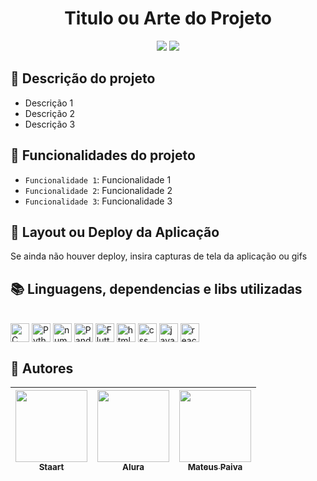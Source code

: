 <h1 align="center"> Titulo ou Arte do Projeto </h1>

<p align="center">
   <img src="http://img.shields.io/static/v1?label=STATUS&message=EM%20DESENVOLVIMENTO&color=GREEN&style=for-the-badge"/>
   <img src="http://img.shields.io/static/v1?label=STATUS&message=CONCLUIDO&color=GREEN&style=for-the-badge"/>
</p>

## :open_file_folder: Descrição do projeto 
<ul>
   <li>Descrição 1</li>
   <li>Descrição 2</li>
  <li>Descrição 3</li>
</ul>

## :hammer: Funcionalidades do projeto
- `Funcionalidade 1`: Funcionalidade 1
- `Funcionalidade 2`: Funcionalidade 2
- `Funcionalidade 3`: Funcionalidade 3

## :dash: Layout ou Deploy da Aplicação
Se ainda não houver deploy, insira capturas de tela da aplicação ou gifs

## :books: Linguagens, dependencias e libs utilizadas
<div style="display: inline_block"><br>
  <img align="center" alt="C" height="30" width="30" src="https://cdn.jsdelivr.net/gh/devicons/devicon/icons/c/c-original.svg"/>
  <img align="center" alt="Python" height="30" width="30" src="https://cdn.jsdelivr.net/gh/devicons/devicon/icons/python/python-original.svg" />
  <img align="center" alt="numpy" height="30" width="30" src="https://cdn.jsdelivr.net/gh/devicons/devicon/icons/numpy/numpy-original.svg" />
  <img align="center" alt="Pandas" height="30" width="30" src="https://cdn.jsdelivr.net/gh/devicons/devicon/icons/pandas/pandas-original.svg"/>
  <img align="center" alt="Flutter" height="30" width="30" src="https://cdn.jsdelivr.net/gh/devicons/devicon/icons/flutter/flutter-original.svg"/>
  <img align="center" alt="html" height="30" width="30" src="https://cdn.jsdelivr.net/gh/devicons/devicon/icons/html5/html5-original.svg"/>
  <img align="center" alt="css" height="30" width="30" src="https://cdn.jsdelivr.net/gh/devicons/devicon/icons/css3/css3-original.svg"/>
  <img align="center" alt="javascript" height="30" width="30" src="https://cdn.jsdelivr.net/gh/devicons/devicon/icons/javascript/javascript-original.svg"/>
  <img align="center" alt="react" height="30" width="30" src="https://cdn.jsdelivr.net/gh/devicons/devicon/icons/react/react-original.svg"/>
</div>          
          
## :raising_hand: Autores
| [<img src="https://user-images.githubusercontent.com/106707389/187272671-1f5d9e1e-ba76-4128-9def-c9c8203c81b0.png" width=115><br><sub>Staart</sub>](https://staart.com) |  [<img src="https://user-images.githubusercontent.com/106707389/187273477-45a53362-7158-4c5e-b0f5-68c92aec9182.png" width=115><br><sub>Alura</sub>](https://www.alura.com.br) | [<img src="https://avatars.githubusercontent.com/u/106707389?s=400&u=c01ee84b19a35b975ac9634deb3baf48d681a4c5&v=4" width=115><br><sub>Mateus Paiva</sub>](https://github.com/mateusopaiva) |
| :---: | :---: | :---: |
